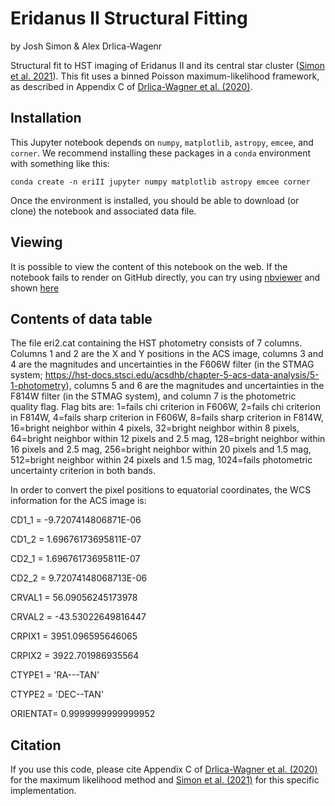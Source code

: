 # Eridanus II Structural Fitting

by Josh Simon & Alex Drlica-Wagenr

Structural fit to HST imaging of Eridanus II and its central star cluster ([Simon et al. 2021](https://arxiv.org/abs/2012.00043)). This fit uses a binned Poisson maximum-likelihood framework, as described in Appendix C of [Drlica-Wagner et al. (2020)](https://arxiv.org/abs/1912.03302).

## Installation

This Jupyter notebook depends on `numpy`, `matplotlib`, `astropy`, `emcee`, and `corner`. We recommend installing these packages in a `conda` environment with something like this:

```
conda create -n eriII jupyter numpy matplotlib astropy emcee corner
```

Once the environment is installed, you should be able to download (or clone) the notebook and associated data file.

## Viewing

It is possible to view the content of this notebook on the web. If the notebook fails to render on GitHub directly, you can try using [nbviewer](https://nbviewer.jupyter.org/) and shown [here](https://nbviewer.jupyter.org/github/jsimonastro/EriII-structural-fitting/blob/main/mcmc_structural_fit_eri2_final.ipynb)

## Contents of data table

The file eri2.cat containing the HST photometry consists of 7 columns.  Columns 1 and 2 are the X and Y positions in the ACS image, columns 3 and 4 are the magnitudes and uncertainties in the F606W filter (in the STMAG system; https://hst-docs.stsci.edu/acsdhb/chapter-5-acs-data-analysis/5-1-photometry), columns 5 and 6 are the magnitudes and uncertainties in the F814W filter (in the STMAG system), and column 7 is the photometric quality flag.  Flag bits are: 1=fails chi criterion in F606W, 2=fails chi criterion in F814W, 4=fails sharp criterion in F606W, 8=fails sharp criterion in F814W, 16=bright neighbor within 4 pixels, 32=bright neighbor within 8 pixels, 64=bright neighbor within 12 pixels and 2.5 mag, 128=bright neighbor within 16 pixels and 2.5 mag, 256=bright neighbor within 20 pixels and 1.5 mag, 512=bright neighbor within 24 pixels and 1.5 mag, 1024=fails photometric uncertainty criterion in both bands.

In order to convert the pixel positions to equatorial coordinates, the WCS information for the ACS image is:

CD1_1   = -9.7207414806871E-06

CD1_2   = 1.69676173695811E-07

CD2_1   = 1.69676173695811E-07

CD2_2   = 9.72074148068713E-06

CRVAL1  =    56.09056245173978

CRVAL2  =   -43.53022649816447

CRPIX1  =    3951.096595646065

CRPIX2  =    3922.701986935564

CTYPE1  = 'RA---TAN'

CTYPE2  = 'DEC--TAN'

ORIENTAT=   0.9999999999999952                                                  

## Citation

If you use this code, please cite Appendix C of [Drlica-Wagner et al. (2020)](https://arxiv.org/abs/1912.03302) for the maximum likelihood method and [Simon et al. (2021)](https://arxiv.org/abs/2012.00043) for this specific implementation.
